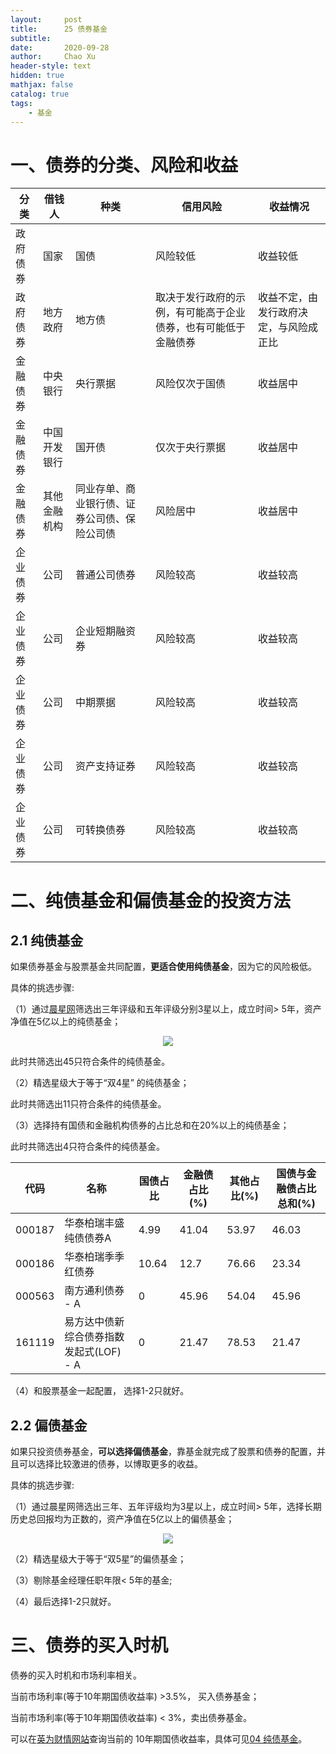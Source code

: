 ```yaml
---
layout:     post
title:      25 债券基金
subtitle:   
date:       2020-09-28
author:     Chao Xu
header-style: text
hidden: true 
mathjax: false
catalog: true
tags:
    - 基金
---
```


# 一、债券的分类、风险和收益

| 分类     | 借钱人       | 种类                                         | 信用风险                                                     | 收益情况                               |
| -------- | ------------ | -------------------------------------------- | ------------------------------------------------------------ | -------------------------------------- |
| 政府债券 | 国家         | 国债                                         | 风险较低                                                     | 收益较低                               |
| 政府债券 | 地方政府     | 地方债                                       | 取决于发行政府的示例，有可能高于企业债券，也有可能低于金融债券 | 收益不定，由发行政府决定，与风险成正比 |
| 金融债券 | 中央银行     | 央行票据                                     | 风险仅次于国债                                               | 收益居中                               |
| 金融债券 | 中国开发银行 | 国开债                                       | 仅次于央行票据                                               | 收益居中                               |
| 金融债券 | 其他金融机构 | 同业存单、商业银行债、证券公司债、保险公司债 | 风险居中                                                     | 收益居中                               |
| 企业债券 | 公司         | 普通公司债券                                 | 风险较高                                                     | 收益较高                               |
| 企业债券 | 公司         | 企业短期融资券                               | 风险较高                                                     | 收益较高                               |
| 企业债券 | 公司         | 中期票据                                     | 风险较高                                                     | 收益较高                               |
| 企业债券 | 公司         | 资产支持证券                                 | 风险较高                                                     | 收益较高                               |
| 企业债券 | 公司         | 可转换债券                                   | 风险较高                                                     | 收益较高                               |

# 二、纯债基金和偏债基金的投资方法

## 2.1 纯债基金

如果债券基金与股票基金共同配置，**更适合使用纯债基金**，因为它的风险极低。

具体的挑选步骤:

（1）通过[晨星网](https://cn.morningstar.com/quickrank/default.aspx)筛选出三年评级和五年评级分别3星以上，成立时间> 5年，资产净值在5亿以上的纯债基金；

<p align="center">
    <img src = "https://i.loli.net/2020/09/28/povNenDTAGFIHEj.png">
</p>

此时共筛选出45只符合条件的纯债基金。

（2）精选星级大于等于“双4星” 的纯债基金；

此时共筛选出11只符合条件的纯债基金。

（3）选择持有国债和金融机构债券的占比总和在20%以上的纯债基金；

此时共筛选出4只符合条件的纯债基金。

| 代码   | 名称                                    | 国债占比 | 金融债占比(%) | 其他占比(%) | 国债与金融债占比总和(%) |
| ------ | --------------------------------------- | -------- | ------------- | ----------- | ----------------------- |
| 000187 | 华泰柏瑞丰盛纯债债券A                   | 4.99     | 41.04         | 53.97       | 46.03                   |
| 000186 | 华泰柏瑞季季红债券                      | 10.64    | 12.7          | 76.66       | 23.34                   |
| 000563 | 南方通利债券 - A                        | 0        | 45.96         | 54.04       | 45.96                   |
| 161119 | 易方达中债新综合债券指数发起式(LOF) - A | 0        | 21.47         | 78.53       | 21.47                   |

（4）和股票基金一起配置， 选择1-2只就好。

## 2.2 偏债基金

如果只投资债券基金，**可以选择偏债基金**，靠基金就完成了股票和债券的配置，并且可以选择比较激进的债券，以博取更多的收益。

具体的挑选步骤:

（1）通过晨星网筛选出三年、五年评级均为3星以上，成立时间> 5年，选择长期历史总回报均为正数的，资产净值在5亿以上的偏债基金；

<p align="center">
    <img src = "https://i.loli.net/2020/09/28/AzgnG4UOwNmrEZ8.png">
</p>

（2）精选星级大于等于“双5星”的偏债基金；

（3）剔除基金经理任职年限< 5年的基金;

（4）最后选择1-2只就好。

# 三、债券的买入时机

债券的买入时机和市场利率相关。

当前市场利率(等于10年期国债收益率) >3.5%， 买入债券基金；

当前市场利率(等于10年期国债收益率) < 3%，卖出债券基金。

可以在[英为财情网站](https://cn.investing.com/rates-bonds/china-10-year-bond-yield)查询当前的 10年期国债收益率，具体可见[04 纯债基金](https://cx0512.com/2020/08/14/%E7%BA%AF%E5%80%BA%E5%9F%BA%E9%87%91/)。